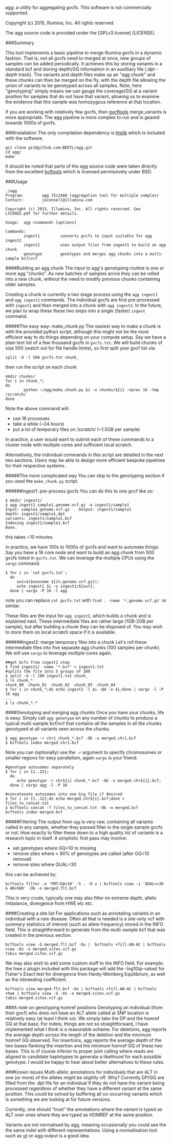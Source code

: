 agg: a utility for aggregating gvcfs. This software is not commercially supported.

Copyright (c) 2015, Illumina, Inc. All rights reserved. 

The agg source code is provided under the [GPLv3 license] (LICENSE).

###Summary

This tool implements a basic pipeline to merge Illumina gvcfs in a dynamic fashion. That is, not all gvcfs need to merged at once, new groups of samples can be added periodically.  It achieves this by storing variants in a standard bcf and storing depth/GQ information in an auxilliary file (.dpt - depth track). The variants and depth files make up an "agg chunk" and these chunks can then be merged on the fly, with the depth file allowing the union of variants to be genotyped across all samples.  Note, here "genotyping" simply means we can gauge the coverage/GQ at a variant position for samples that do not have that variant, allowing us to examine the evidence that this sample was homozygous reference at that location.

If you are working with relatively few gvcfs, then [gvcftools](https://github.com/sequencing/gvcftools) merge_variants is more appropriate.  The agg pipeline is more complex to run and is geared towards 1000s of gvcfs.

###Installation
The only compilation dependency is [htslib](http://www.htslib.org/) which is included with the software.  

```
git clone git@github.com:BEETL/agg.git
cd agg/
make
```

It should be noted that parts of the agg source code were taken directly from the excellent [bcftools](https://github.com/samtools/bcftools) which is licensed permissively under BSD.

###Usage

```
./agg
Program:        agg 75c2488 (aggregation tool for multiple samples)
Contact:        joconnell@illumina.com

Copyright (c) 2015, Illumina, Inc. All rights reserved. See LICENSE.pdf for further details.

Usage:  agg <command> [options]

Commands:
        ingest1         converts gvcfs to input suitable for agg ingest2
        ingest2         uses output files from ingest1 to build an agg chunk
        genotype        genotypes and merges agg chunks into a multi-sample bcf/vcf
```

####Building an agg chunk
The input to agg's genotyping routine is one or more agg "chunks".  As new batches of samples arrive they can be rolled into a new chunk, without the need to modify previous chunks containing older samples. 

Creating a chunk is currently a two stage process using the `agg ingest1` and `agg ingest2` commands.  The individual gvcfs are first pre-processed with `ingest1` and then merged into a chunk with `agg ingest2`.  In the future, we plan to wrap these these two steps into a single (faster) `ingest` command.

#####The easy way: make_chunk.py
The easiest way to make a chunk is with the provided python script, although this might not be the most efficient way to do things depending on your compute setup. Say we have a plain text list of a few thousand gvcfs in `gvcfs.txt`. We will build chunks of size 500 (watch out for file handle limits), so first split your gvcf list via:
```
split -d -l 500 gvcfs.txt chunk_
```
then run the script on each chunk
```
mkdir chunks/
for i in chunk_*;
do
        python ~/agg/make_chunk.py $i -o chunks/${i} -nproc 16 -tmp /scratch/
done        
```
Note the above command will:
* use 16 processes
* take a while (~24 hours)
* put a lot of temporary files on /scratch/ (~1.5GB per sample)

In practice, a user would want to submit each of these commands to a cluster node with multiple cores and sufficient local scratch.

Alternatively, the individual commands in this script are detailed in the next two sections. Users may be able to design more efficient bespoke pipelines for their respective systems.

#####The more complicated way
You can skip to the genotyping section if you used the `make_chunk.py` script.

######ingest1: pre-process gvcfs
You can do this to one gvcf like so:
```
$ mkdir ingest1/
$ agg ingest1 sample1.genome.vcf.gz -o ingest1/sample1
Input: sample1.genome.vcf.gz    Output: ingest1/sample1
depth: ingest1/sample1.dpt
variants: ingest1/sample1.bcf
Indexing ingest1/sample1.bcf
Done.
```
this takes ~10 minutes.

In practice, we have 100s to 1000s of gvcfs and want to automate things. Say you have a 16 core node and want to build an agg chunk from 500 gvcfs listed in `gvcfs.txt`.  We can leverage the multiple CPUs using the `xargs` command.
```
$ for i in `cat gvcfs.txt`;
  do 
     out=$(basename ${i%.genome.vcf.gz});
     echo ingest1 $i -o ingest1/${out};
  done | xargs -P 16 -l agg
```
note you can replace `cat gvcfs.txt` with `find . -name '*.genome.vcf.gz'` or similar.

These files are the input for `agg ingest2`, which builds a chunk and is explained next. These intermediate files are rather large (1GB-2GB per sample), but after building a chunk they can be disposed of. You may wish to store them on local scratch space if it is available.

######ingest2: merge temporary files into a chunk
Let's roll these intermediate files into five separate agg chunks (100 samples per chunk). We will use `xargs` to leverage multiple cores again.
```
##get bcfs from ingest1 step
$ find ingest1/ -name '*.bcf' > ingest1.txt 
#splits the file into 5 groups of 100
$ split -d -l 100 ingest1.txt chunk_ 
$ ls chunk_*
chunk_00  chunk_01  chunk_02  chunk_03  chunk_04
$ for i in chunk_*;do echo ingest2 -l $i -@4 -o $i;done | xargs -l -P 16 agg
...
$ ls chunk_*.*
```

####Genotyping and merging agg chunks
Once you have your chunks, life is easy.  Simply call `agg genotype` on any number of chunks to produce a typical multi-sample bcf/vcf that contains all the samples in all the chunks genotyped at all variants seen across the chunks. 
```
$ agg genotype -r chr1 chunk_*.bcf -Ob -o merged.chr1.bcf
$ bcftools index merged.chr1.bcf
```
Note you can (optionally) use the `-r` argument to specify chromosomes or smaller regions for easy parallelism, again `xargs` is your friend:
```
#genotype autosomes separately
$ for i in {1..22};
  do 
     echo genotype -r chr${i} chunk_*.bcf -Ob -o merged.chr${i}.bcf;
  done | xargs agg -l -P 16

#concatenate autosomes into one big file if desired
$ for i in {1..22};do echo merged.chr${i}.bcf;done > files_to_concat.txt
$ bcftools concat -f files_to_concat.txt -Ob -o merged.bcf
bcftools index merged.bcf
```

#####Filtering
The output from `agg` is very raw, containing all variants called in any sample, whether they passed filter in the single sample gvcfs or not. How exactly to filter these down to a high quality list of variants is a research topic in itself.  A simplistic first pass may involve:

* set genotypes where GQ<10 to missing
* remove sites where < 90% of genotypes are called (after GQ<10 removal)
* remove sites where QUAL<30

this can be achieved by:
```
bcftools filter -e 'FMT/GQ<10' -S . -O u | bcftools view -i 'QUAL>=30 & AN>500' -Ob -o merged.flt.bcf
```
This is very crude, typically one may also filter on extreme depth, allelic imbalance, divergence from HWE etc etc.

####Creating a site list
For applications such as annotating variants in an individual with a rare disease.  Often all that is needed is a site-only vcf with summary statistics of interest (such as allele frequency) stored in the INFO field.  This is straightforward to generate from the multi-sample bcf that was created in the previous section.
```
bcftools view -G merged.flt.bcf -Ou |  bcftools +fill-AN-AC | bcftools view -Oz -o merged.sites.vcf.gz
tabix merged.sites.vcf.gz
```
We may also wish to add some custom stuff to the INFO field. For example, the hwe.c plugin included with this package will add the -log10(p-value) for Fisher's Exact test for divergence from Hardy-Weinberg Equilibrium, as well as the inbreeding coefficient.
```
bcftools view merged.flt.bcf -Ou | bcftools +fill-AN-AC | bcftools +hwe | bcftools view -G -Oz -o merged.sites.vcf.gz
tabix merged.sites.vcf.gz
```

###A note on genotyping homref positions
Genotyping an individual (from their gvcf) who does not have an ALT allele called at SNP location is relatively easy (at least I think so). We simply take the DP and the homref GQ at that base. For indels, things are not so straightforward, I have implemented what I think is a reasonable scheme.  For deletions, agg reports the average depth across the length of the deletion and the minimum homref GQ observed. For insertions, agg reports the average depth of the two bases flanking the insertion and the minimum homref GQ of these two bases. This is of course inferior to proper joint calling where reads are aligned to candidate haplotypes to generate a likelihood for each possible genotype. I would be happy to hear about better alternatives to these rules.

###Known issues
Multi-allelic annotations for individuals that are ALT in one (or more) of the alleles might be slightly off. Why? Currently DP/GQ are filled from the .dpt file for an individual if they do not have the variant being processed *regardless* of whether they have a different variant at the same position.  This could be solved by buffering all co-occurring variants which is something we are looking at for future versions.

Currently, one should "trust" the annotations where the variant is typed as ALT over ones where they are typed as HOMREF at the same position.

Variants are not normalised by agg, meaning occasionally you could see the the same indel with different representations.  Using a normalisation tool such as [vt](https://github.com/atks/vt) on agg output is a good idea.
